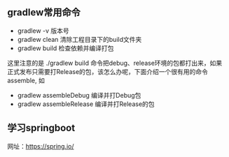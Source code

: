 ## gradlew常用命令
<ul>
<li>gradlew -v 版本号</li>
<li>gradlew clean 清除工程目录下的build文件夹</li>
<li>gradlew build 检查依赖并编译打包</li>
</ul>
这里注意的是 ./gradlew build 命令把debug、release环境的包都打出来，如果正式发布只需要打Release的包，该怎么办呢，下面介绍一个很有用的命令 assemble, 如

<ul>
<li>gradlew assembleDebug 编译并打Debug包</li>
<li>gradlew assembleRelease 编译并打Release的包</li>
</ul>

## 学习springboot
网址：https://spring.io/
